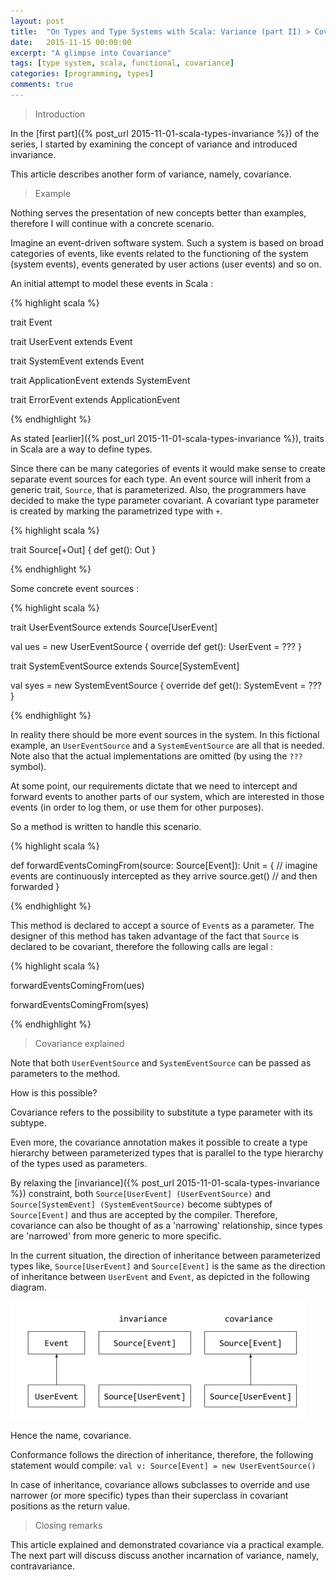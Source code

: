 ```yaml
---
layout: post
title:  "On Types and Type Systems with Scala: Variance (part II) > Covariance"
date:   2015-11-15 00:00:00
excerpt: "A glimpse into Covariance"
tags: [type system, scala, functional, covariance]
categories: [programming, types]
comments: true
---
```


> Introduction

In the [first part]({% post_url 2015-11-01-scala-types-invariance %}) of the
series, I started by examining the concept of variance and introduced invariance.

This article describes another form of variance, namely, covariance.

> Example

Nothing serves the presentation of new concepts better than examples, therefore
I will continue with a concrete scenario.

Imagine an event-driven software system. Such a system is based on broad
categories of events, like events related to the functioning of the system
(system events), events generated by user actions (user events) and so on.

An initial attempt to model these events in Scala :

{% highlight scala %}

trait Event

trait UserEvent extends Event

trait SystemEvent extends Event

trait ApplicationEvent extends SystemEvent

trait ErrorEvent extends ApplicationEvent

{% endhighlight %}

As stated [earlier]({% post_url 2015-11-01-scala-types-invariance %}), traits in
Scala are a way to define types.

Since there can be many categories of events it would make sense to create
separate event sources for each type. An event source will inherit from a generic
trait, `Source`, that is parameterized. Also, the programmers have decided to
make the type parameter covariant. A covariant type parameter is created by
marking the parametrized type with `+`.

{% highlight scala %}

trait Source[+Out] {
  def get(): Out
}

{% endhighlight %}

Some concrete event sources :

{% highlight scala %}

trait UserEventSource extends Source[UserEvent]

val ues = new UserEventSource {
  override def get(): UserEvent = ???
}

trait SystemEventSource extends Source[SystemEvent]

val syes = new SystemEventSource {
  override def get(): SystemEvent = ???
}

{% endhighlight %}

In reality there should be more event sources in the system. In this fictional
example, an `UserEventSource` and a `SystemEventSource` are all that is needed.
Note also that the actual implementations are omitted (by using the `???`
symbol).

At some point, our requirements dictate that we need to intercept and forward
events to another parts of our system, which are interested in those events (in
order to log them, or use them for other purposes).

So a method is written to handle this scenario.

{% highlight scala %}

def forwardEventsComingFrom(source: Source[Event]): Unit = {
  // imagine events are continuously intercepted as they arrive
  source.get()
  // and then forwarded
}

{% endhighlight %}

This method is declared to accept a source of `Event`s as a parameter.
The designer of this method has taken advantage of the fact that `Source` is
declared to be covariant, therefore the following calls are legal :

{% highlight scala %}

forwardEventsComingFrom(ues)

forwardEventsComingFrom(syes)

{% endhighlight %}

> Covariance explained

Note that both `UserEventSource` and `SystemEventSource` can be passed as
parameters to the method.

How is this possible?

Covariance refers to the possibility to substitute a type parameter with its
subtype.

Even more, the covariance annotation makes it possible to create a type
hierarchy between parameterized types that is parallel to the type hierarchy of
the types used as parameters.

By relaxing the [invariance]({% post_url 2015-11-01-scala-types-invariance %})
constraint, both `Source[UserEvent] (UserEventSource)` and `Source[SystemEvent]
(SystemEventSource)` become subtypes of `Source[Event]` and thus are accepted by
the compiler. Therefore, covariance can also be thought of as a 'narrowing'
relationship, since types are 'narrowed' from more generic to more specific.

In the current situation, the direction of inheritance between parameterized
types like, `Source[UserEvent]` and `Source[Event]` is the same as the direction
of inheritance between `UserEvent` and `Event`, as depicted in the following
diagram.

![](/images/scala-invariance-covariance-pic.png)

Hence the name, covariance.

Conformance follows the direction of inheritance, therefore, the
following statement would compile: `val v: Source[Event] = new UserEventSource()`

In case of inheritance, covariance allows subclasses to override and use
narrower (or more specific) types than their superclass in covariant positions
as the return value.

> Closing remarks

This article explained and demonstrated covariance via a practical example. The
next part will discuss discuss another incarnation of variance, namely,
contravariance.
